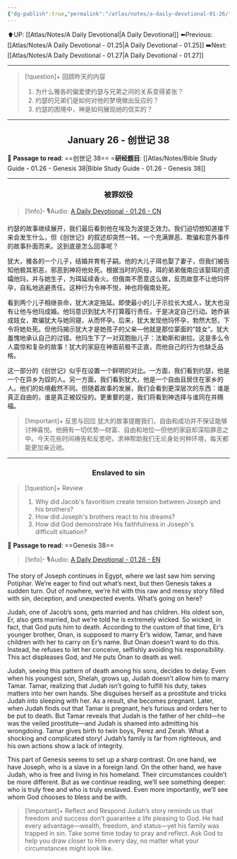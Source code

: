 ```yaml
---
{"dg-publish":true,"permalink":"/atlas/notes/a-daily-devotional-01-26/","noteIcon":""}
---
```


 ⬆️UP: [[Atlas/Notes/A Daily Devotional\|A Daily Devotional]]
⬅️Previous: [[Atlas/Notes/A Daily Devotional - 01.25\|A Daily Devotional - 01.25]]
➡️Next: [[Atlas/Notes/A Daily Devotional - 01.27\|A Daily Devotional - 01.27]]

---

> [!question]+ 回顾昨天的内容
> 1. 为什么雅各的偏爱使约瑟与兄弟之间的关系变得紧张？  
> 2. 约瑟的兄弟们是如何对他的梦境做出反应的？  
> 3. 约瑟的困境中，神是如何展现祂的信实的？


---
## <center>January 26 - 创世记 38</center>

📖 **Passage to read**: ==创世记 38==
⭐**研经题目**: [[Atlas/Notes/Bible Study Guide - 01.26 - Genesis 38\|Bible Study Guide - 01.26 - Genesis 38]]

---
### <center>被罪奴役</center>

> [!info]- 🎙️Audio: [A Daily Devotional - 01.26 - CN]()

约瑟的故事继续展开，我们最后看到他在埃及为波提乏效力。我们迫切想知道接下来会发生什么，但《创世记》的叙述却突然一转。一个充满罪恶、欺骗和意外事件的故事扑面而来。这到底是怎么回事呢？

犹大，雅各的一个儿子，结婚并育有子嗣。他的大儿子珥也娶了妻子，但我们被告知他极其邪恶，邪恶到神将他处死。根据当时的风俗，珥的弟弟俄南应该娶珥的遗孀他玛，并与她生子，为珥延续香火。但俄南不愿意这么做，反而故意不让他玛怀孕，自私地逃避责任。这种行为令神不悦，神也将俄南处死。

看到两个儿子相继丧命，犹大决定拖延。即使最小的儿子示拉长大成人，犹大也没有让他与他玛成婚。他玛意识到犹大不打算履行责任，于是决定自己行动。她乔装成妓女，欺骗犹大与她同寝，从而怀孕。后来，犹大发现他玛怀孕，勃然大怒，下令将她处死。但他玛揭示犹大才是她孩子的父亲—他就是那位蒙面的“妓女”。犹大羞愧地承认自己的过错。他玛生下了一对双胞胎儿子：法勒斯和谢拉。这是多么令人震惊和复杂的故事！犹大的家庭在神面前极不正直，而他自己的行为也缺乏品格。

这一部分的《创世记》似乎在设置一个鲜明的对比。一方面，我们看到约瑟，他是一个在异乡为奴的人。另一方面，我们看到犹大，他是一个自由且居住在家乡的人。他们的处境截然不同。但随着故事的发展，我们会看到更深层次的东西：谁是真正自由的，谁是真正被奴役的。更重要的是，我们将看到神选择与谁同在并赐福。

> [!important]+ 反思与回应
犹大的故事提醒我们，自由和成功并不保证能够讨神喜悦。他拥有一切优势—财富、自由和地位—但他的家庭却深陷罪恶之中。今天花些时间祷告和反思吧，求神帮助我们无论身处何种环境，每天都能更加亲近祂。

---
### <center>Enslaved to sin</center>

> [!question]+ Review
> 1. Why did Jacob's favoritism create tension between Joseph and his brothers?  
> 2. How did Joseph's brothers react to his dreams?  
> 3. How did God demonstrate His faithfulness in Joseph's difficult situation?

📖 **Passage to read**: ==Genesis 38==

> [!info]- 🎙️Audio: [A Daily Devotional - 01.26 - EN]()

The story of Joseph continues in Egypt, where we last saw him serving Potiphar. We’re eager to find out what’s next, but then Genesis takes a sudden turn. Out of nowhere, we’re hit with this raw and messy story filled with sin, deception, and unexpected events. What’s going on here?

Judah, one of Jacob’s sons, gets married and has children. His oldest son, Er, also gets married, but we’re told he is extremely wicked. So wicked, in fact, that God puts him to death. According to the custom of that time, Er’s younger brother, Onan, is supposed to marry Er’s widow, Tamar, and have children with her to carry on Er’s name. But Onan doesn’t want to do this. Instead, he refuses to let her conceive, selfishly avoiding his responsibility. This act displeases God, and He puts Onan to death as well.

Judah, seeing this pattern of death among his sons, decides to delay. Even when his youngest son, Shelah, grows up, Judah doesn’t allow him to marry Tamar. Tamar, realizing that Judah isn’t going to fulfill his duty, takes matters into her own hands. She disguises herself as a prostitute and tricks Judah into sleeping with her. As a result, she becomes pregnant. Later, when Judah finds out that Tamar is pregnant, he’s furious and orders her to be put to death. But Tamar reveals that Judah is the father of her child—he was the veiled prostitute—and Judah is shamed into admitting his wrongdoing. Tamar gives birth to twin boys, Perez and Zerah. What a shocking and complicated story! Judah’s family is far from righteous, and his own actions show a lack of integrity.

This part of Genesis seems to set up a sharp contrast. On one hand, we have Joseph, who is a slave in a foreign land. On the other hand, we have Judah, who is free and living in his homeland. Their circumstances couldn’t be more different. But as we continue reading, we’ll see something deeper: who is truly free and who is truly enslaved. Even more importantly, we’ll see whom God chooses to bless and be with.

> [!important]+ Reflect and Respond
Judah’s story reminds us that freedom and success don’t guarantee a life pleasing to God. He had every advantage—wealth, freedom, and status—yet his family was trapped in sin. Take some time today to pray and reflect. Ask God to help you draw closer to Him every day, no matter what your circumstances might look like.








